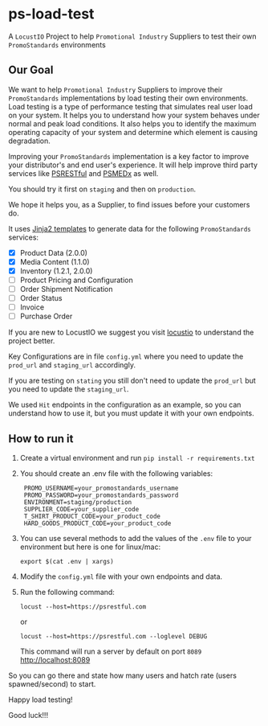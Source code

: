 # ps-load-test

A `LocustIO` Project to help `Promotional Industry` Suppliers to test their own `PromoStandards` environments

## Our Goal

We want to help `Promotional Industry` Suppliers to improve their `PromoStandards` implementations by load testing
their own environments. Load testing is a type of performance testing that simulates real user load on your system.
It helps you to understand how your system behaves under normal and peak load conditions. It also helps you to identify
the maximum operating capacity of your system and determine which element is causing degradation.

Improving your `PromoStandards` implementation is a key factor to improve your distributor's and end user's experience.
It will help improve third party services like [PSRESTful](https://psrestful.com) and [PSMEDx](https://psmedx.com) as well.

You should try it first on `staging` and then on `production`.

We hope it helps you, as a Supplier, to find issues before your customers do.

It uses [Jinja2 templates](https://jinja.palletsprojects.com/en/3.1.x/) to generate data for the following `PromoStandards` services:
- [x] Product Data (2.0.0)
- [x] Media Content (1.1.0)
- [x] Inventory (1.2.1, 2.0.0)
- [ ] Product Pricing and Configuration
- [ ] Order Shipment Notification
- [ ] Order Status
- [ ] Invoice
- [ ] Purchase Order

If you are new to LocustIO we suggest you visit [locustio](https://locust.io/) to understand the project better.

Key Configurations are in file `config.yml` where you need to update the `prod_url` and `staging_url` accordingly.

If you are testing on `stating` you still don't need to update the `prod_url` but you need to update the `staging_url`.

We used `Hit` endpoints in the configuration as an example, so you can understand how to use it, but you must update it with your own endpoints.

## How to run it

1. Create a virtual environment and run `pip install -r requirements.txt`

2. You should create an .env file with the following variables:
    
   ```shell
    PROMO_USERNAME=your_promostandards_username
    PROMO_PASSWORD=your_promostandards_password
    ENVIRONMENT=staging/production
    SUPPLIER_CODE=your_supplier_code
    T_SHIRT_PRODUCT_CODE=your_product_code
    HARD_GOODS_PRODUCT_CODE=your_product_code
    ```

3. You can use several methods to add the values of the `.env` file to your environment but here is one for linux/mac:

    ```shell
    export $(cat .env | xargs)
    ```

4. Modify the `config.yml` file with your own endpoints and data.
5. Run the following command:

    ```shell
    locust --host=https://psrestful.com
    ```
    
    or 
    
    ```shell
    locust --host=https://psrestful.com --loglevel DEBUG
    ```

    This command will run a server by default on port `8089` [http://localhost:8089](http://localhost:8089)


So you can go there and state how many users and hatch rate (users spawned/second)
to start.


Happy load testing!

Good luck!!!
